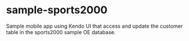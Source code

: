 # sample-sports2000
Sample mobile app using Kendo UI that access and update the customer table in the sports2000 sample OE database.
